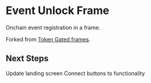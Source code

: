 # Event Unlock Frame

Onchain event registration in a frame.

Forked from [Token Gated frames](https://frames.token-gated.com/).

## Next Steps

Update landing screen
Connect buttons to functionality
